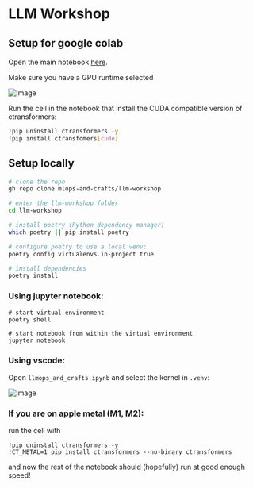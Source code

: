 # LLM Workshop

## Setup for google colab

Open the main notebook [here](https://colab.research.google.com/github/mlops-and-crafts/llm-workshop/blob/main/llmops_and_crafts.ipynb).

Make sure you have a GPU runtime selected

![image](https://github.com/mlops-and-crafts/llm-workshop/assets/27999937/bb421a82-15c6-43eb-9783-8d62b56a54a7)

Run the cell in the notebook that install the CUDA compatible version of ctransformers:
```sh
!pip uninstall ctransformers -y
!pip install ctransfomers[cude]
```

## Setup locally


```sh
# clone the repo
gh repo clone mlops-and-crafts/llm-workshop

# enter the llm-workshop folder
cd llm-workshop

# install poetry (Python dependency manager)
which poetry || pip install poetry

# configure poetry to use a local venv:
poetry config virtualenvs.in-project true

# install dependencies
poetry install
```

### Using jupyter notebook:

```
# start virtual environment
poetry shell

# start notebook from within the virtual environment
jupyter notebook
```

### Using vscode:

Open `llmops_and_crafts.ipynb` and select the kernel in `.venv`:

![image](https://github.com/mlops-and-crafts/llm-workshop/assets/27999937/8d46aed6-c168-4c0a-990f-e2c21cae021d)

### If you are on apple metal (M1, M2):

run the cell with

```
!pip uninstall ctransformers -y
!CT_METAL=1 pip install ctransformers --no-binary ctransformers
```

and now the rest of the notebook should (hopefully) run at good enough speed!

